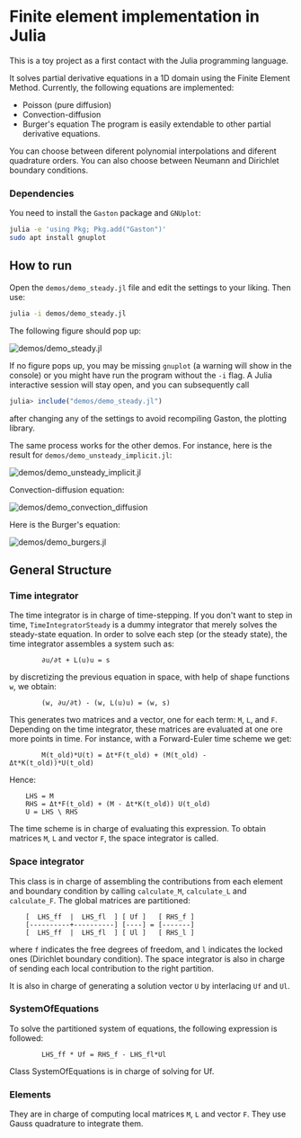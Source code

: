 # Finite element implementation in Julia
This is a toy project as a first contact with the Julia programming language.

It solves partial derivative equations in a 1D domain using the Finite Element Method.
Currently, the following equations are implemented:
- Poisson (pure diffusion)
- Convection-diffusion
- Burger's equation
The program is easily extendable to other partial derivative equations.

You can choose between diferent polynomial interpolations and diferent quadrature orders.
You can also choose between Neumann and Dirichlet boundary conditions.

### Dependencies
You need to install the `Gaston` package and `GNUplot`:

```bash
julia -e 'using Pkg; Pkg.add("Gaston")'
sudo apt install gnuplot
```

## How to run
Open the `demos/demo_steady.jl` file and edit the settings to your liking. Then use:
```bash
julia -i demos/demo_steady.jl
```
The following figure should pop up:

![demos/demo_steady.jl](https://user-images.githubusercontent.com/47142856/164203009-7d13d0b8-6a17-40e2-b03d-a21111d446b0.png)

If no figure pops up, you may be missing `gnuplot` (a warning will show in the console) or you might have run the
program without the `-i` flag. A Julia interactive session will stay open, and you can subsequently call
```julia
julia> include("demos/demo_steady.jl")
```
after changing any of the settings to avoid recompiling Gaston, the plotting library.

The same process works for the other demos. For instance, here is the result for `demos/demo_unsteady_implicit.jl`:

![demos/demo_unsteady_implicit.jl](https://user-images.githubusercontent.com/47142856/164744229-e9387896-5b54-42c4-b86e-17ea35298d0c.gif)

Convection-diffusion equation:

![demos/demo_convection_diffusion](https://user-images.githubusercontent.com/47142856/164912633-2ea4d31d-0f8f-41ad-88c8-e4762aee521d.gif)

Here is the Burger's equation:

![demos/demo_burgers.jl](https://user-images.githubusercontent.com/47142856/164912512-a136e5d5-93a7-4115-a5e8-9fd1c39f85b6.gif)




## General Structure
### Time integrator
The time integrator is in charge of time-stepping. If you don't want to step in time, `TimeIntegratorSteady` is a dummy integrator that
merely solves the steady-state equation. In order to solve each step (or the steady state), the time integrator assembles a system such as:
```
        ∂u/∂t + L(u)u = s
```
by discretizing the previous equation in space, with help of shape functions `w`, we obtain:
```
        (w, ∂u/∂t) - (w, L(u)u) = (w, s)
```
This generates two matrices and a vector, one for each term: `M`, `L`, and `F`. Depending on the time integrator, these matrices are evaluated
at one ore more points in time. For instance, with a Forward-Euler time scheme we get:
```
        M(t_old)*U(t) = Δt*F(t_old) + (M(t_old) - Δt*K(t_old))*U(t_old)
```

Hence:
```
    LHS = M
    RHS = Δt*F(t_old) + (M - Δt*K(t_old)) U(t_old)
    U = LHS \ RHS
```
The time scheme is in charge of evaluating this expression. To obtain matrices `M`, `L` and vector `F`, the space integrator is called.

### Space integrator

This class is in charge of assembling the contributions from each element and boundary condition by calling `calculate_M`, `calculate_L` and `calculate_F`.
The global matrices are partitioned:
```
    [  LHS_ff  |  LHS_fl  ] [ Uf ]   [ RHS_f ]
    [----------+----------] [----] = [-------]
    [  LHS_ff  |  LHS_fl  ] [ Ul ]   [ RHS_l ]
```
where `f` indicates the free degrees of freedom, and `l` indicates the locked ones (Dirichlet boundary condition). The space integrator is also in charge
of sending each local contribution to the right partition.

It is also in charge of generating a solution vector `U` by interlacing `Uf` and `Ul`.

### SystemOfEquations
To solve the partitioned system of equations, the following expression is followed:
```
        LHS_ff * Uf = RHS_f - LHS_fl*Ul
```
Class SystemOfEquations is in charge of solving for Uf.

### Elements
They are in charge of computing local matrices `M`, `L` and vector `F`. They use Gauss quadrature to integrate them.
